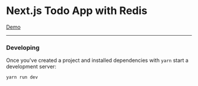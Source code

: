 # Next.js Todo App with Redis

[Demo](https://next-todo-app-with-redis.vercel.app/)

---

### Developing

Once you've created a project and installed dependencies with `yarn` start a
development server:

```bash
yarn run dev
```
